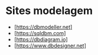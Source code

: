 # Sites modelagem

* [https://dbmodeller.net]
* [https://sqldbm.com]
* [https://dbdiagram.io]
* [https://www.dbdesigner.net]